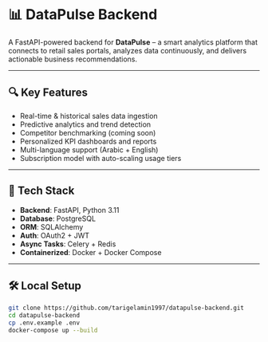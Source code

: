 # 📊 DataPulse Backend

A FastAPI-powered backend for **DataPulse** – a smart analytics platform that connects to retail sales portals, analyzes data continuously, and delivers actionable business recommendations.

---

## 🔍 Key Features
- Real-time & historical sales data ingestion
- Predictive analytics and trend detection
- Competitor benchmarking (coming soon)
- Personalized KPI dashboards and reports
- Multi-language support (Arabic + English)
- Subscription model with auto-scaling usage tiers

---

## 🚀 Tech Stack
- **Backend**: FastAPI, Python 3.11
- **Database**: PostgreSQL
- **ORM**: SQLAlchemy
- **Auth**: OAuth2 + JWT
- **Async Tasks**: Celery + Redis
- **Containerized**: Docker + Docker Compose

---

## 🛠️ Local Setup

```bash
git clone https://github.com/tarigelamin1997/datapulse-backend.git
cd datapulse-backend
cp .env.example .env
docker-compose up --build
